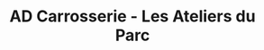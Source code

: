 ---
title: "AD Carrosserie - Les Ateliers du Parc"
url: /saint-cloud/ad-carrosserie-les-ateliers-du-parc/
shop: réparation de voitures
---